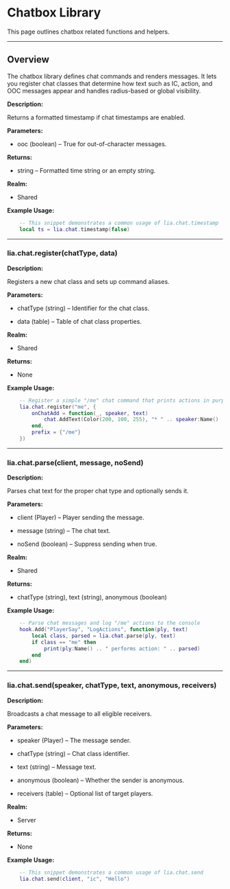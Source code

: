 # Chatbox Library

This page outlines chatbox related functions and helpers.

---

## Overview

The chatbox library defines chat commands and renders messages. It lets you register chat classes that determine how text such as IC, action, and OOC messages appear and handles radius-based or global visibility.

**Description:**

Returns a formatted timestamp if chat timestamps are enabled.

**Parameters:**

* ooc (boolean) – True for out-of-character messages.


**Returns:**

* string – Formatted time string or an empty string.


**Realm:**

* Shared


**Example Usage:**

```lua
    -- This snippet demonstrates a common usage of lia.chat.timestamp
    local ts = lia.chat.timestamp(false)
```

---

### lia.chat.register(chatType, data)

**Description:**

Registers a new chat class and sets up command aliases.

**Parameters:**

* chatType (string) – Identifier for the chat class.


* data (table) – Table of chat class properties.


**Realm:**

* Shared


**Returns:**

* None


**Example Usage:**

```lua
    -- Register a simple "/me" chat command that prints actions in purple
    lia.chat.register("me", {
        onChatAdd = function(_, speaker, text)
            chat.AddText(Color(200, 100, 255), "* " .. speaker:Name() .. " " .. text)
        end,
        prefix = {"/me"}
    })
```

---

### lia.chat.parse(client, message, noSend)

**Description:**

Parses chat text for the proper chat type and optionally sends it.

**Parameters:**

* client (Player) – Player sending the message.


* message (string) – The chat text.


* noSend (boolean) – Suppress sending when true.


**Realm:**

* Shared


**Returns:**

* chatType (string), text (string), anonymous (boolean)


**Example Usage:**

```lua
    -- Parse chat messages and log "/me" actions to the console
    hook.Add("PlayerSay", "LogActions", function(ply, text)
        local class, parsed = lia.chat.parse(ply, text)
        if class == "me" then
            print(ply:Name() .. " performs action: " .. parsed)
        end
    end)
```

---

### lia.chat.send(speaker, chatType, text, anonymous, receivers)

**Description:**

Broadcasts a chat message to all eligible receivers.

**Parameters:**

* speaker (Player) – The message sender.


* chatType (string) – Chat class identifier.


* text (string) – Message text.


* anonymous (boolean) – Whether the sender is anonymous.


* receivers (table) – Optional list of target players.


**Realm:**

* Server


**Returns:**

* None


**Example Usage:**

```lua
    -- This snippet demonstrates a common usage of lia.chat.send
    lia.chat.send(client, "ic", "Hello")
```

